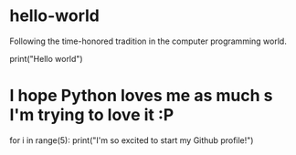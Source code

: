 # hello-world
Following the time-honored tradition in the computer programming world.

print("Hello world")
# I hope Python loves me as much s I'm trying to love it :P
for i in range(5):
print("I'm so excited to start my Github profile!")
